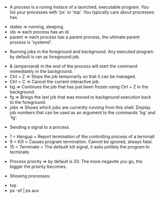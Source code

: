 - A process is a runing instace of a launched, executable program. You list your processes with 'ps' or 'top'. You typically care about processes: has 
* states => running, sleeping.
* ids => each process has an id.
* parent => each process has a parent process, the ultimate parent process is 'systemd'.

- Running jobs in the foreground and background. Any executed program by default is ran as foreground job.
* & (ampersand) in the end of the process will start the command immediately in the background.
* Ctrl + Z => Stops the job temporarily so that it can be managed.
* Ctrl + C => Cancel the current interactive job.
* bg => Continues the job that has just been frozen using Ctrl + Z in the background.
* fg => Brings the last job that was moved to background execution back to the foreground.
* jobs => Shows which jobs are currently running from this shell. Display job numbers that can be used as an argument to the commands 'bg' and 'fg'.

- Sending a signal to a process.
* 1 = Hangup = Report termination of the controlling process of a terminall
* 9 = Kill = Causes program termination. Cannot be ignored, always fatal.
* 15 = Terminate = The defauilt kill signal, it asks politely the program to terminate.

- Process priority => by default is 20. The more negavite you go, the bigger the priority becomes. 

- Showing processes:
* top
* ps -ef | ps aux

